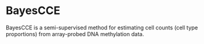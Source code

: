# BayesCCE

BayesCCE is a semi-supervised method for estimating cell counts (cell type proportions) from array-probed DNA methylation data.

